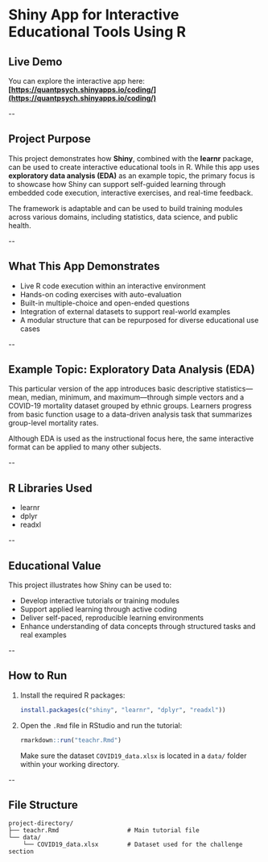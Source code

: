 # Shiny App for Interactive Educational Tools Using R

## Live Demo

You can explore the interactive app here:  
**[https://quantpsych.shinyapps.io/coding/](https://quantpsych.shinyapps.io/coding/)**

--

## Project Purpose

This project demonstrates how **Shiny**, combined with the **learnr** package, can be used to create interactive educational tools in R. While this app uses **exploratory data analysis (EDA)** as an example topic, the primary focus is to showcase how Shiny can support self-guided learning through embedded code execution, interactive exercises, and real-time feedback.

The framework is adaptable and can be used to build training modules across various domains, including statistics, data science, and public health.

--

## What This App Demonstrates

- Live R code execution within an interactive environment  
- Hands-on coding exercises with auto-evaluation  
- Built-in multiple-choice and open-ended questions  
- Integration of external datasets to support real-world examples  
- A modular structure that can be repurposed for diverse educational use cases

--

## Example Topic: Exploratory Data Analysis (EDA)

This particular version of the app introduces basic descriptive statistics—mean, median, minimum, and maximum—through simple vectors and a COVID-19 mortality dataset grouped by ethnic groups. Learners progress from basic function usage to a data-driven analysis task that summarizes group-level mortality rates.

Although EDA is used as the instructional focus here, the same interactive format can be applied to many other subjects.

--

## R Libraries Used
  
- learnr  
- dplyr  
- readxl

--

## Educational Value

This project illustrates how Shiny can be used to:

- Develop interactive tutorials or training modules  
- Support applied learning through active coding  
- Deliver self-paced, reproducible learning environments  
- Enhance understanding of data concepts through structured tasks and real examples

--

## How to Run

1. Install the required R packages:

    ```r
    install.packages(c("shiny", "learnr", "dplyr", "readxl"))
    ```

2. Open the `.Rmd` file in RStudio and run the tutorial:

    ```r
    rmarkdown::run("teachr.Rmd")
    ```

    Make sure the dataset `COVID19_data.xlsx` is located in a `data/` folder within your working directory.

--

## File Structure

```text
project-directory/
├── teachr.Rmd                   # Main tutorial file
└── data/
    └── COVID19_data.xlsx        # Dataset used for the challenge section
